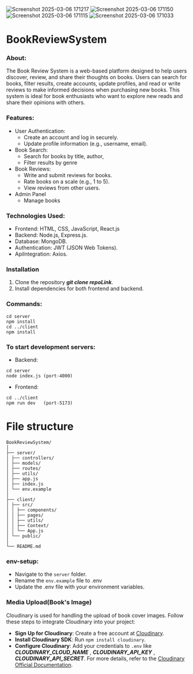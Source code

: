 ![Screenshot 2025-03-06 171217](https://github.com/user-attachments/assets/14284443-5c5f-4e4e-a613-e05ecfe514cd)
![Screenshot 2025-03-06 171150](https://github.com/user-attachments/assets/12f5129d-b826-4ab2-b08d-4c69b486c3b3)
![Screenshot 2025-03-06 171115](https://github.com/user-attachments/assets/097939e7-18eb-4581-8cda-25918866ee1d)
![Screenshot 2025-03-06 171033](https://github.com/user-attachments/assets/a10968cc-3578-4dec-adb9-ba8401dc52fb)
# BookReviewSystem
### About: 
The Book Review System is a web-based platform designed to help users discover, review, and share their thoughts on books. Users can search for books, filter results, create accounts, update profiles, and read or write reviews to make informed decisions when purchasing new books. This system is ideal for book enthusiasts who want to explore new reads and share their opinions with others.

### Features:
- User Authentication:
    - Create an account and log in securely.
    - Update profile information (e.g., username, email).
- Book Search:
    - Search for books by title, author,
    - Filter results by genre
- Book Reviews:
    - Write and submit reviews for books.
    - Rate books on a scale (e.g., 1 to 5).
    - View reviews from other users.
- Admin Panel
    - Manage books

### Technologies Used:
- Frontend: HTML, CSS, JavaScript, React.js
- Backend: Node.js, Express.js.
- Database: MongoDB.
- Authentication: JWT (JSON Web Tokens).
- ApiIntegration: Axios.

### Installation
1. Clone the repository ***git clone repoLink***.
2. Install dependencies for both frontend and backend.

### Commands:
```
cd server
npm install
cd ../client
npm install
```

### To start development servers:
- Backend:

```
cd server
node index.js (port-4000)
```
- Frontend:

```
cd ../client
npm run dev   (port-5173)
```


# File structure
```
BookReviewSystem/
│
├── server/
│ ├── controllers/
│ ├── models/
│ ├── routes/
│ ├── utils/
│ ├── app.js
│ ├── index.js
│ └── env.example
│
├── client/
│ ├── src/
│ │ ├── components/
│ │ ├── pages/
│ │ ├── utils/
│ │ ├── Context/
│ │ └── App.js
│ └── public/
│
└── README.md

```
### env-setup: 
- Navigate to the ```server``` folder.
- Rename the ```env.example``` file to .env
- Update the .env file with your environment variables.

### Media Upload(Book's Image)
Cloudinary is used for handling the upload of book cover images. Follow these steps to integrate Cloudinary into your project:

- **Sign Up for Cloudinary**: Create a free account at [Cloudinary](https://cloudinary.com/).
- **Install Cloudinary SDK**: Run `npm install cloudinary`.
- **Configure Cloudinary**: Add your credentials to `.env` like ***CLOUDINARY_CLOUD_NAME*** , ***CLOUDINARY_API_KEY*** ,                ***CLOUDINARY_API_SECRET***.
For more details, refer to the [Cloudinary Official Documentation](https://cloudinary.com/documentation).
